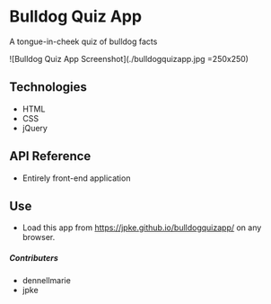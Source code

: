 # Bulldog Quiz App

A tongue-in-cheek quiz of bulldog facts

![Bulldog Quiz App Screenshot](./bulldogquizapp.jpg =250x250)

## Technologies

* HTML
* CSS
* jQuery

## API Reference

* Entirely front-end application



## Use

* Load this app from https://jpke.github.io/bulldogquizapp/ on any browser.


##### Contributers
* dennellmarie
* jpke
